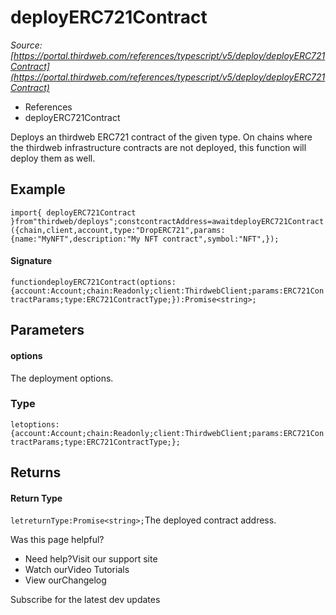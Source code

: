 # deployERC721Contract

*Source: [https://portal.thirdweb.com/references/typescript/v5/deploy/deployERC721Contract](https://portal.thirdweb.com/references/typescript/v5/deploy/deployERC721Contract)*

* References
* deployERC721Contract

Deploys an thirdweb ERC721 contract of the given type.
On chains where the thirdweb infrastructure contracts are not deployed, this function will deploy them as well.

## Example

`import{ deployERC721Contract }from"thirdweb/deploys";constcontractAddress=awaitdeployERC721Contract({chain,client,account,type:"DropERC721",params: {name:"MyNFT",description:"My NFT contract",symbol:"NFT",});`
#### Signature

`functiondeployERC721Contract(options:{account:Account;chain:Readonly;client:ThirdwebClient;params:ERC721ContractParams;type:ERC721ContractType;}):Promise<string>;`
## Parameters

#### options

The deployment options.

### Type

`letoptions:{account:Account;chain:Readonly;client:ThirdwebClient;params:ERC721ContractParams;type:ERC721ContractType;};`
## Returns

#### Return Type

`letreturnType:Promise<string>;`The deployed contract address.

Was this page helpful?

* Need help?Visit our support site
* Watch ourVideo Tutorials
* View ourChangelog

Subscribe for the latest dev updates


